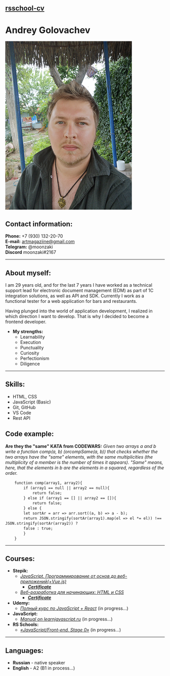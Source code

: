 ## [rsschool-cv](https://moonzaki.github.io/rsschool-cv/) 

# Andrey Golovachev
![My photo](/img/main.jpg)
## Contact information:

**Phone:** +7 (930) 132-20-70  
**E-mail:** artmagaziine@gmail.com  
**Telegram:** @moonzaki  
**Discord** moonzaki#2167

---

## About myself:

I am 29 years old, and for the last 7 years I have worked as a technical support lead for
electronic document management (EDM) as part of 1C integration solutions, as well as API and SDK. Currently I work as a functional tester for a web application for bars and restaurants.

Having plunged into the world of application development, I realized in which direction I want to develop.
That is why I decided to become a frontend developer.

- **My strengths:**
  + Learnability
  + Execution
  + Punctuality
  + Curiosity
  + Perfectionism
  + Diligence

---

## Skills:

- HTML, CSS
- JavaScript (Basic)
- Git, GitHub
- VS Code
- Rest API

## Code example:
**Are they the "same" KATA from CODEWARS:**
*Given two arrays a and b write a function comp(a, b) (orcompSame(a, b)) that checks whether the two arrays have the "same" elements, with the same multiplicities (the multiplicity of a member is the number of times it appears). "Same" means, here, that the elements in b are the elements in a squared, regardless of the order.*
```JS
    function comp(array1, array2){
        if (array1 == null || array2 == null){
            return false;
        } else if (array1 == [] || array2 == []){
            return false;
        } else {
        let sortAr = arr => arr.sort((a, b) => a - b);
        return JSON.stringify(sortAr(array1).map(el => el *= el)) !==  JSON.stringify(sortAr(array2)) ?
        false : true;
        }
    }
```
---
## Courses:

- **Stepik:**
  - [*JavaScript. Программирование от основ до веб-приложений(+Vue.js)*](https://stepik.org/course/53182/promo#toc) 
    - [_**Certificate**_](https://stepik.org/cert/1510625) 
  - [*Веб-разработка для начинающих: HTML и CSS*](https://stepik.org/course/38218/promo)
    - [_**Certificate**_](https://stepik.org/cert/248613) 
- **Udemy:**
  - [*Полный курс по JavaScript + React*](https://www.udemy.com/course/javascript_full/) (in progress...)
-  **JavaScript:**
   - [*Manual on learnjavascript.ru*](https://learnjavascript.ru) (in progress...)
- **RS Schools:**
  - [*«JavaScript/Front-end. Stage 0»*](https://rs.school/js-stage0/) (in progress...)

---

## Languages:
- **Russian** - native speaker
- **English** - A2 (B1 in process…)  